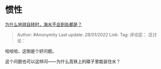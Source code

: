 # 惯性
[为什么地球自转时，海水不会到处都是？](https://www.zhihu.com/question/322021024/answer/675674435)

> Author: #Anonymity
> Last update: *28/01/2022*
> Link:
> Tag:
> 评论区：
> 泛讨论：

哈哈哈，这倒是个好问题。

这个问题也可以这样问——为什么高铁上的碟子里能装住水？
